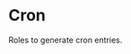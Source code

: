 # Cron
Roles to generate cron entries.
<!--ROLEVARS-->
<!--ENDROLEVARS-->

<!--TOC-->
<!--ENDTOC-->
